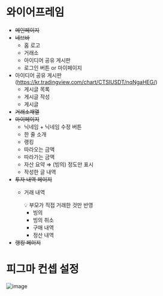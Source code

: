 # 와이어프레임

- ~~메인페이지~~
- ~~네브바~~
    - 홈 로고
    - 거래소
    - 아이디어 공유 게시판
    - 로그인 버튼 or 마이페이지
- 아이디어 공유 게시판 (https://kr.tradingview.com/chart/CTSIUSDT/nqNgaHEG/)
    - 게시글 목록
    - 게시글 작성
    - 게시글
- ~~거래소재열~~
- ~~마이페이지~~
    - 닉네임 + 닉네임 수정 버튼
    - 한 줄 소개
    - 랭킹
    - 따라오는 금액
    - 따라가는 금액
    - 자산 요약 ⇒ (빙의) 정도만 표시
    - 작성한 글 내역
- ~~투자 내역 페이지~~
    - 거래 내역
        
        <aside>
        💡 부모가 직접 거래한 것만 반영
        
        </aside>
        
        - 빙의
        - 빙의 취소
        - 구매 내역
        - 정산 내역
- ~~랭킹 페이지~~

# 피그마 컨셉 설정

![image](https://github.com/sunju5402/Algorithms-in-Baekjoon/assets/68212526/200c1fe8-e711-4396-b81f-2f5a74f585f9)
